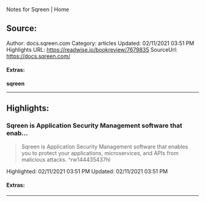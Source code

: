 Notes for Sqreen | Home

## Source:
Author: docs.sqreen.com
Category: articles
Updated: 02/11/2021 03:51 PM
Highlights URL: https://readwise.io/bookreview/7679835
SourceUrl: https://docs.sqreen.com/


#### Extras:
**sqreen**



 
-----
 ## Highlights:

### Sqreen is Application Security Management software that enab...
>Sqreen is Application Security Management software that enables you to protect your applications, microservices, and APIs from malicious attacks. ^rw144435437hl


Highlighted: 02/11/2021 03:51 PM
Updated: 02/11/2021 03:51 PM


#### Extras:





------

